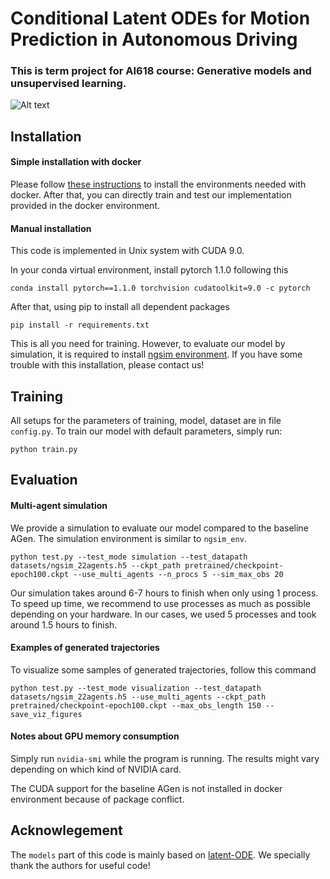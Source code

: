 # Conditional Latent ODEs for Motion Prediction in Autonomous Driving
### This is term project for AI618 course: Generative models and unsupervised learning. 

![Alt text](demo_trajs.gif)

## Installation

#### Simple installation with docker

Please follow [these instructions](https://hub.docker.com/r/kim4375731/clode) to install the environments needed with docker.
After that, you can directly train and test our implementation provided in the docker environment.

#### Manual installation
This code is implemented in Unix system with CUDA 9.0.

In your conda virtual environment, install pytorch 1.1.0 following this

    conda install pytorch==1.1.0 torchvision cudatoolkit=9.0 -c pytorch

After that, using pip to install all dependent packages

    pip install -r requirements.txt

This is all you need for training. However, to evaluate our model by simulation, it is required to install [ngsim environment](https://github.com/sisl/ngsim_env). If you have some trouble with this installation, please contact us!

## Training

All setups for the parameters of training, model, dataset are in file `config.py`.
To train our model with default parameters, simply run:

    python train.py

## Evaluation

#### Multi-agent simulation
We provide a simulation to evaluate our model compared to the baseline AGen. 
The simulation environment is similar to `ngsim_env`. 

    python test.py --test_mode simulation --test_datapath datasets/ngsim_22agents.h5 --ckpt_path pretrained/checkpoint-epoch100.ckpt --use_multi_agents --n_procs 5 --sim_max_obs 20

Our simulation takes around 6-7 hours to finish when only using 1 process.
To speed up time, we recommend to use processes as much as possible depending on your hardware. 
In our cases, we used 5 processes and took around 1.5 hours to finish. 


#### Examples of generated trajectories
To visualize some samples of generated trajectories, follow this command

    python test.py --test_mode visualization --test_datapath datasets/ngsim_22agents.h5 --use_multi_agents --ckpt_path pretrained/checkpoint-epoch100.ckpt --max_obs_length 150 --save_viz_figures
 
    
#### Notes about GPU memory consumption
Simply run `nvidia-smi` while the program is running. The results might vary depending on which kind of NVIDIA card.

The CUDA support for the baseline AGen is not installed in docker environment because of package conflict.

## Acknowlegement
The `models` part of this code is mainly based on [latent-ODE](https://github.com/YuliaRubanova/latent_ode). We specially thank the authors for useful code!
